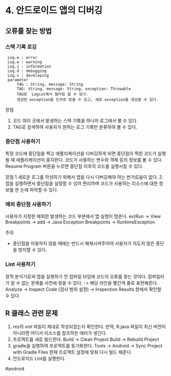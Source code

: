 
# 4. 안드로이드 앱의 디버깅
## 오류를 찾는 방법
### 스택 기록 로깅
```
 Log.e : error
 Log.w : warning
 Log.i : information
 Log.d : debugging
 Log.v : developing
 parameter 
	 TAG : String, message: String
	 TAG: String, message: String, exception: Throwable
	 TAG로  Logcat에서 필터링 할 수 있다.
	 생성된 exception을 인자로 받을 수 있고, 새로 exception을 생성할 수 있다.
```

장점 
1. 코드 여러 곳에서 발생하는 스택 기록을 하나의 로그에서 볼 수 있다.
2. TAG로 검색하여 사용자가 원하는 로그 기록만 분류하여 볼 수 있다.

### 중단점 사용하기
특정 코드에 중단점을 찍고 애플리케이션을 디버깅하게 되면 중단점이 찍힌 코드가 실행될 때 애플리케이션이 중지한다. 
코드가 사용하는 변수와 객체 등의 정보를 볼 수 있다.
Resume Program 버튼을 누르면 중단점 이후의 코드를 실행시킬 수 있다.

장점 
1.새로운 로그를 작성하기 위해서 앱을 다시 디버깅해야 하는 번거로움이 없다.
2. 앱을 실행하면서 중단점을 설정할 수 있어 편리하며 코드가 사용하는 리소스에 대한 정보를 한 눈에 파악할 수 있다.

### 예외 중단점 사용하기
사용자가 지정한 예외한 발생하는 코드 부분에서 앱 실행이 멈춘다. 
ex)Run -> View Breakpoints -> add -> Java Exception Breakpoints -> RuntimeException 

주의 
- 중단점을 이용하지 않을 때에는 반드시 해제시켜주어야 사용자가 의도치 않은 중단을 방지할 수 있다.

###  Lint 사용하기
정적 분석기로써 앱을 실행하기 전 컴파일 타임에 코드의 오류를 찾는 것이다.
  컴파일러가 알 수 없는 문제를 사전에 찾을 수 있다. 
  -> 해당 라인을 빨간색 줄로 표현해준다.
Analyze -> Inspect Code (검사 범위 설정) -> Inspection Results 창에서 확인할 수 있다.

## R 클래스 관련 문제
1. res의 xml 파일이 제대로 작성되었는지 확인한다.
만약, R.java 파일이 최신 버전이 아니라면 어디서 리소스를 참조하든 에러가 생긴다.
2. 프로젝트를 새로 빌드한다.
Build -> Clean Project
Build -> Rebuild Project
3. gradle을 실행하여 프로젝트를 동기화한다.
Tools -> Android -> Sync Project with Gradle Files
현재 프로젝트 설정에 맞춰 다시 빌드 해준다.
5. 안드로이드 Lint를 실행한다.


#android